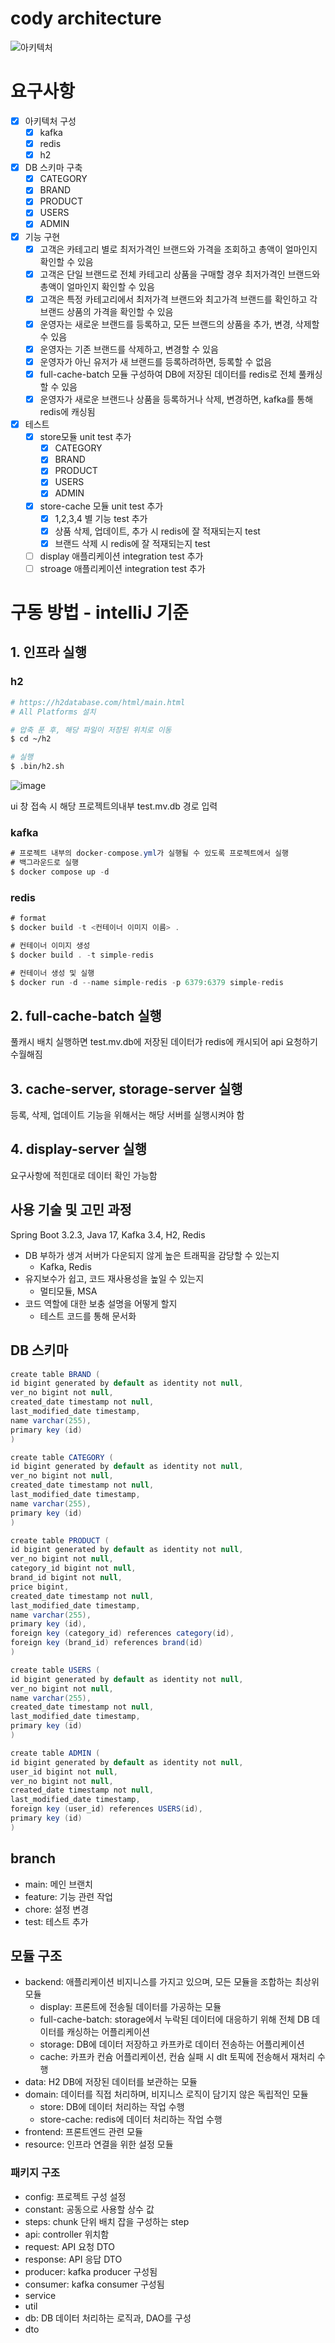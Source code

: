 # cody architecture

![아키텍처](https://github.com/uneap/cody/assets/25525648/5670b4ba-6dea-46e4-b371-e0a59bc77a6c)

# 요구사항
- [x] 아키텍처 구성
    - [x] kafka
    - [x] redis
    - [x] h2
     
- [x] DB 스키마 구축
    - [x] CATEGORY
    - [x] BRAND
    - [x] PRODUCT
    - [x] USERS
    - [x] ADMIN
- [x] 기능 구현 
    - [x] 고객은 카테고리 별로 최저가격인 브랜드와 가격을 조회하고 총액이 얼마인지 확인할 수 있음
    - [x] 고객은 단일 브랜드로 전체 카테고리 상품을 구매할 경우 최저가격인 브랜드와 총액이 얼마인지 확인할 수 있음
    - [x] 고객은 특정 카테고리에서 최저가격 브랜드와 최고가격 브랜드를 확인하고 각 브랜드 상품의 가격을 확인할 수 있음
    - [x] 운영자는 새로운 브랜드를 등록하고, 모든 브랜드의 상품을 추가, 변경, 삭제할 수 있음
    - [x] 운영자는 기존 브랜드를 삭제하고, 변경할 수 있음
    - [x] 운영자가 아닌 유저가 새 브랜드를 등록하려하면, 등록할 수 없음
    - [x] full-cache-batch 모듈 구성하여 DB에 저장된 데이터를 redis로 전체 풀캐싱할 수 있음
    - [x] 운영자가 새로운 브랜드나 상품을 등록하거나 삭제, 변경하면, kafka를 통해 redis에 캐싱됨
- [x] 테스트
    - [x] store모듈 unit test 추가
        - [x] CATEGORY
        - [x] BRAND
        - [x] PRODUCT
        - [x] USERS
        - [x] ADMIN
    - [x] store-cache 모듈 unit test 추가
        - [x] 1,2,3,4 별 기능 test 추가
        - [x] 상품 삭제, 업데이트, 추가 시 redis에 잘 적재되는지 test
        - [x] 브랜드 삭제 시 redis에 잘 적재되는지 test
    - [ ] display 애플리케이션 integration test 추가
    - [ ] stroage 애플리케이션 integration test 추가
    
# 구동 방법 - intelliJ 기준

## 1. 인프라 실행

### h2

```bash
# https://h2database.com/html/main.html
# All Platforms 설치

# 압축 푼 후, 해당 파일이 저장된 위치로 이동
$ cd ~/h2

# 실행
$ .bin/h2.sh
```
![image](https://github.com/uneap/cody/assets/25525648/c96a8e50-ed31-4d92-ae51-2e2ceb59662c)

ui 창 접속 시 해당 프로젝트의내부 test.mv.db 경로 입력

### kafka

```java
# 프로젝트 내부의 docker-compose.yml가 실행될 수 있도록 프로젝트에서 실행
# 백그라운드로 실행
$ docker compose up -d
```

### redis

```java
# format
$ docker build -t <컨테이너 이미지 이름> .

# 컨테이너 이미지 생성
$ docker build . -t simple-redis

# 컨테이너 생성 및 실행
$ docker run -d --name simple-redis -p 6379:6379 simple-redis
```
## 2. full-cache-batch 실행

풀캐시 배치 실행하면 test.mv.db에 저장된 데이터가 redis에 캐시되어 api 요청하기 수월해짐

## 3. cache-server, storage-server 실행

등록, 삭제, 업데이트 기능을 위해서는 해당 서버를 실행시켜야 함

## 4. display-server 실행

요구사항에 적힌대로 데이터 확인 가능함

## 사용 기술 및 고민 과정

Spring Boot 3.2.3, Java 17, Kafka 3.4, H2, Redis

- DB 부하가 생겨 서버가 다운되지 않게 높은 트래픽을 감당할 수 있는지
    - Kafka, Redis
- 유지보수가 쉽고, 코드 재사용성을 높일 수 있는지
    - 멀티모듈, MSA
- 코드 역할에 대한 보충 설명을 어떻게 할지
    - 테스트 코드를 통해 문서화
## DB 스키마
```java
create table BRAND (
id bigint generated by default as identity not null,
ver_no bigint not null,
created_date timestamp not null,
last_modified_date timestamp,
name varchar(255),
primary key (id)
)

```

```java
create table CATEGORY (
id bigint generated by default as identity not null,
ver_no bigint not null,
created_date timestamp not null,
last_modified_date timestamp,
name varchar(255),
primary key (id)
)
```

```java
create table PRODUCT (
id bigint generated by default as identity not null,
ver_no bigint not null,
category_id bigint not null,
brand_id bigint not null,
price bigint,
created_date timestamp not null,
last_modified_date timestamp,
name varchar(255),
primary key (id),
foreign key (category_id) references category(id),
foreign key (brand_id) references brand(id)
)
```

```java
create table USERS (
id bigint generated by default as identity not null,
ver_no bigint not null,
name varchar(255),
created_date timestamp not null,
last_modified_date timestamp,
primary key (id)
)
```

```java
create table ADMIN (
id bigint generated by default as identity not null,
user_id bigint not null,
ver_no bigint not null,
created_date timestamp not null,
last_modified_date timestamp,
foreign key (user_id) references USERS(id),
primary key (id)
)
```

## branch

- main: 메인 브랜치
- feature: 기능 관련 작업
- chore: 설정 변경
- test: 테스트 추가

## 모듈 구조
- backend: 애플리케이션 비지니스를 가지고 있으며, 모든 모듈을 조합하는 최상위 모듈
    - display: 프론트에 전송될 데이터를 가공하는 모듈
    - full-cache-batch: storage에서 누락된 데이터에 대응하기 위해 전체 DB 데이터를 캐싱하는 어플리케이션
    - storage: DB에 데이터 저장하고 카프카로 데이터 전송하는 어플리케이션
    - cache: 카프카 컨슘 어플리케이션, 컨슘 실패 시 dlt 토픽에 전송해서 재처리 수행
- data: H2 DB에 저장된 데이터를 보관하는 모듈
- domain: 데이터를 직접 처리하며, 비지니스 로직이 담기지 않은 독립적인 모듈
    - store: DB에 데이터 처리하는 작업 수행
    - store-cache: redis에 데이터 처리하는 작업 수행
- frontend: 프론트엔드 관련 모듈
- resource: 인프라 연결을 위한 설정 모듈

### 패키지 구조
- config: 프로젝트 구성 설정
- constant: 공동으로 사용할 상수 값
- steps: chunk 단위 배치 잡을 구성하는 step
- api: controller 위치함
- request: API 요청 DTO
- response: API 응답 DTO
- producer: kafka producer 구성됨
- consumer: kafka consumer 구성됨
- service
- util
- db: DB 데이터 처리하는 로직과, DAO를 구성
- dto
